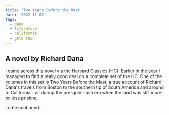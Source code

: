 ```yaml
---
title: 'Two Years Before the Mast'
date: '2022-11-02'
tags:
  - dana
  - literature
  - california
  - gold rush
---
```


## A novel by Richard Dana

I came across this novel via the Harvard Classics (HC). Earlier in the year I managed to find a really good deal on a complete set of the HC. One of the volumes in this set is Two Years Before the Mast, a true account of Richard Dana's travels from Boston to the southern tip of South America and around to California - all during the pre-gold-rush era when the land was still more-or-less pristine.

To be continued...

